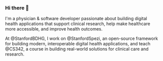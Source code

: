 ### Hi there 👋

I'm a physician & software developer passionate about building digital health applications that support clinical research, help make healthcare more accessible, and improve health outcomes.

At @StanfordBDHG, I work on @StanfordSpezi, an open-source framework for building modern, interoperable digital health applications, and teach @CS342, a course in building real-world solutions for clinical care and research.
